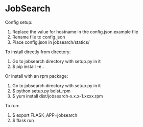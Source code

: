 # JobSearch

Config setup:
1. Replace the value for hostname in the config.json.example file
2. Rename file to config.json
3. Place config.json in jobsearch/statics/

To install directly from directory:
1. Go to jobsearch directory with setup.py in it
2. $ pip install -e .

Or install with an rpm package:
1. Go to jobsearch directory with setup.py in it
2. $ python setup.py bdist_rpm
3. $ yum install dist/jobsearch-x.x.x-1.xxxx.rpm

To run:
1. $ export FLASK_APP=jobsearch
2. $ flask run
